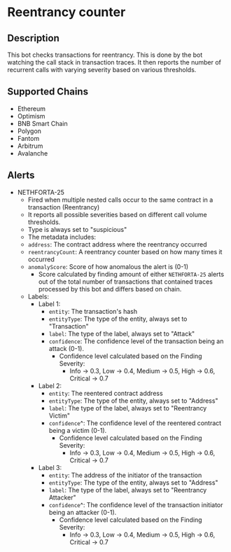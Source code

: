# Reentrancy counter

## Description

This bot checks transactions for reentrancy. This is done by the bot watching the call stack in transaction traces. It then reports the number of recurrent calls with varying severity based on various thresholds.

## Supported Chains

- Ethereum
- Optimism
- BNB Smart Chain
- Polygon
- Fantom
- Arbitrum
- Avalanche

## Alerts

- NETHFORTA-25
  - Fired when multiple nested calls occur to the same contract in a transaction (Reentrancy)
  - It reports all possible severities based on different call volume thresholds.
  - Type is always set to "suspicious"
  - The metadata includes:
  - `address`: The contract address where the reentrancy occurred
  - `reentrancyCount`: A reentrancy counter based on how many times it occurred
  - `anomalyScore`: Score of how anomalous the alert is (0-1)
    - Score calculated by finding amount of either `NETHFORTA-25` alerts out of the total number of transactions that contained traces processed by this bot and differs based on chain.
  - Labels:
    - Label 1:
      - `entity`: The transaction's hash
      - `entityType`: The type of the entity, always set to "Transaction"
      - `label`: The type of the label, always set to "Attack"
      - `confidence`: The confidence level of the transaction being an attack (0-1).
        - Confidence level calculated based on the Finding Severity:
          - Info -> 0.3, Low -> 0.4, Medium -> 0.5, High -> 0.6, Critical -> 0.7
    - Label 2:
      - `entity`: The reentered contract address
      - `entityType`: The type of the entity, always set to "Address"
      - `label`: The type of the label, always set to "Reentrancy Victim"
      - `confidence`^: The confidence level of the reentered contract being a victim (0-1).
        - Confidence level calculated based on the Finding Severity:
          - Info -> 0.3, Low -> 0.4, Medium -> 0.5, High -> 0.6, Critical -> 0.7
    - Label 3:
      - `entity`: The address of the initiator of the transaction
      - `entityType`: The type of the entity, always set to "Address"
      - `label`: The type of the label, always set to "Reentrancy Attacker"
      - `confidence`^: The confidence level of the transaction initiator being an attacker (0-1).
        - Confidence level calculated based on the Finding Severity:
          - Info -> 0.3, Low -> 0.4, Medium -> 0.5, High -> 0.6, Critical -> 0.7
